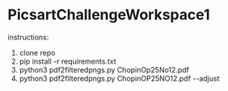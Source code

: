 # PicsartChallengeWorkspace1

instructions:
1. clone repo
2. pip install -r requirements.txt
3. python3 pdf2filteredpngs.py ChopinOp25No12.pdf
4. python3 pdf2filteredpngs.py ChopinOP25NO12.pdf --adjust
